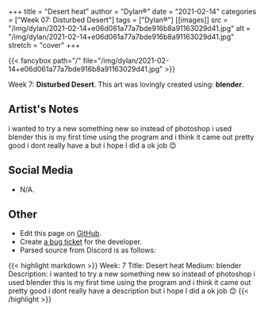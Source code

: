 +++
title =       "Desert heat"
author =      "Dylan®"
date =        "2021-02-14"
categories =  ["Week 07: Disturbed Desert"]
tags =        ["Dylan®"]
[[images]]
                      src = "/img/dylan/2021-02-14+e06d061a77a7bde916b8a91163029d41.jpg"
                      alt = "/img/dylan/2021-02-14+e06d061a77a7bde916b8a91163029d41.jpg"
                      stretch = "cover"
+++


{{< fancybox path="/" file="/img/dylan/2021-02-14+e06d061a77a7bde916b8a91163029d41.jpg" >}}


Week 7: **Disturbed Desert**. This art was lovingly created using: **blender**.

## Artist's Notes

i wanted to try a new something new so instead of photoshop i used blender this is my first time using the program and i think it came out pretty good i dont really have a but i hope I did a ok job 😊

## Social Media

- N/A.

## Other

- Edit this page on [GitHub](https://github.com/teaminkling/web-refresh/edit/main/blog/content/blog/dylan-week-7-384d.md).
- Create [a bug ticket](https://github.com/teaminkling/web-refresh/issues/new?assignees=&labels=bug&template=problem-report.md&title=) for the developer.
- Parsed source from Discord is as follows:

{{< highlight markdown >}}
Week: 7
Title:  Desert heat
Medium:  blender
Description:  i wanted to try a new something new so instead of photoshop i used blender this is my first time using the program and i think it came out pretty good i dont really have a description but i hope I did a ok job 😊
{{< /highlight >}}